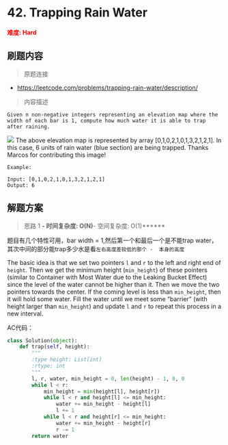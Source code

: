 # 42. Trapping Rain Water

**<font color=red>难度: Hard</font>**

## 刷题内容

> 原题连接

* https://leetcode.com/problems/trapping-rain-water/description/

> 内容描述

```
Given n non-negative integers representing an elevation map where the width of each bar is 1, compute how much water it is able to trap after raining.
```

![](https://github.com/apachecn/awesome-algorithm/blob/master/images/042/rainwatertrap.png)
The above elevation map is represented by array [0,1,0,2,1,0,1,3,2,1,2,1]. In this case, 6 units of rain water (blue section) are being trapped. Thanks Marcos for contributing this image!
```
Example:

Input: [0,1,0,2,1,0,1,3,2,1,2,1]
Output: 6
```

## 解题方案

> 思路 1
******- 时间复杂度: O(N)******- 空间复杂度: O(1)******

题目有几个特性可用，bar width = 1,然后第一个和最后一个是不能trap water，其次中间的部分能trap多少水是看`左右高度差较低的那个 -  本身的高度`

The basic idea is that we set two pointers ```l``` and ```r``` to the left and right end of ```height```. Then we get the minimum height (```min_height```) of these pointers (similar to Container with Most Water due to the Leaking Bucket Effect) since the level of the water cannot be higher than it. Then we move the two pointers towards the center. If the coming level is less than ```min_height```, then it will hold some water. Fill the water until we meet some “barrier” (with height larger than ```min_height```) and update ```l``` and ```r``` to repeat this process in a new interval.

AC代码：


```python
class Solution(object):
    def trap(self, height):
        """
        :type height: List[int]
        :rtype: int
        """
        l, r, water, min_height = 0, len(height) - 1, 0, 0
        while l < r:
            min_height = min(height[l], height[r])
            while l < r and height[l] <= min_height:
                water += min_height - height[l] 
                l += 1
            while l < r and height[r] <= min_height:
                water += min_height - height[r]
                r -= 1
        return water
```
